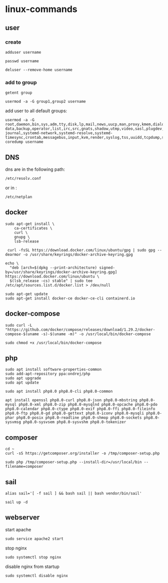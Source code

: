# linux-commands

## user

### create 
```shell
adduser username
```
```shell
passwd username
```
```shell
deluser --remove-home username
```

### add to group 
```shell
getent group
```
```shell
usermod -a -G group1,group2 username
```
add user to all default groups:
```shell
usermod -a -G root,daemon,bin,sys,adm,tty,disk,lp,mail,news,uucp,man,proxy,kmem,dialout,fax,voice,cdrom,floppy,tape,sudo,audio,dip,www-data,backup,operator,list,irc,src,gnats,shadow,utmp,video,sasl,plugdev,staff,games,users,nogroup,systemd-journal,systemd-network,systemd-resolve,systemd-timesync,crontab,messagebus,input,kvm,render,syslog,tss,uuidd,tcpdump,ssh,landscape,admin,netdev,lxd,systemd-coredump username
```

## DNS
dns are in the following path:
```shell
/etc/resolv.conf
```
or in :
```shell
/etc/netplan
```
## docker

```shell
sudo apt-get install \
    ca-certificates \
    curl \
    gnupg \
    lsb-release
```
```shell
 curl -fsSL https://download.docker.com/linux/ubuntu/gpg | sudo gpg --dearmor -o /usr/share/keyrings/docker-archive-keyring.gpg
```
```shell
echo \
  "deb [arch=$(dpkg --print-architecture) signed-by=/usr/share/keyrings/docker-archive-keyring.gpg] https://download.docker.com/linux/ubuntu \
  $(lsb_release -cs) stable" | sudo tee /etc/apt/sources.list.d/docker.list > /dev/null
```
```shell
sudo apt-get update
sudo apt-get install docker-ce docker-ce-cli containerd.io
```
## docker-compose
```shell
sudo curl -L "https://github.com/docker/compose/releases/download/1.29.2/docker-compose-$(uname -s)-$(uname -m)" -o /usr/local/bin/docker-compose
```
```shell
sudo chmod +x /usr/local/bin/docker-compose
```
## php
```shell
sudo apt install software-properties-common
sudo add-apt-repository ppa:ondrej/php
sudo apt upgrade
sudo apt update
```
```shell
sudo apt install php8.0 php8.0-cli php8.0-common
```
```shell
apt install openssl php8.0-curl php8.0-json php8.0-mbstring php8.0-mysql php8.0-xml php8.0-zip php8.0-mysqlnd php8.0-opcache php8.0-pdo php8.0-calendar php8.0-ctype php8.0-exif php8.0-ffi php8.0-fileinfo php8.0-ftp php8.0-gd php8.0-gettext php8.0-iconv php8.0-mysqli php8.0-phar php8.0-posix php8.0-readline php8.0-shmop php8.0-sockets php8.0-sysvmsg php8.0-sysvsem php8.0-sysvshm php8.0-tokenizer
```
## composer
```shell
cd ~
curl -sS https://getcomposer.org/installer -o /tmp/composer-setup.php
```
```shell
sudo php /tmp/composer-setup.php --install-dir=/usr/local/bin --filename=composer
```
## sail
```shell
alias sail='[ -f sail ] && bash sail || bash vendor/bin/sail'
```
```shell
sail up -d
```

## webserver
start apache
```shell
sudo service apache2 start
```
stop nginx
```shell
sudo systemctl stop nginx
```
disable nginx from startup
```shell
sudo systemctl disable nginx
```

